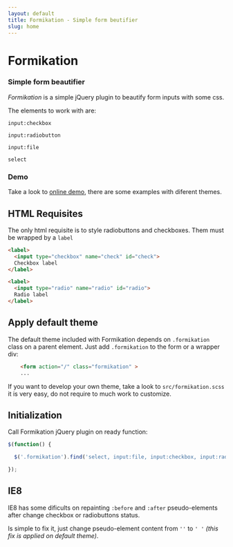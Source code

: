 ```yaml
---
layout: default
title: Formikation - Simple form beutifier
slug: home
---
```


# Formikation

### Simple form beautifier

*Formikation* is a simple jQuery plugin to beautify form inputs with some css.

The elements to work with are:

`input:checkbox`

`input:radiobutton`

`input:file`

`select`

### Demo

Take a look to [online demo](http://vortizhe.github.io/formikation/examples.html), there are some examples with diferent themes.

## HTML Requisites

The only html requisite is to style radiobuttons and checkboxes. Them must be wrapped by a `label`

```html
<label>
  <input type="checkbox" name="check" id="check">
  Checkbox label
</label>

<label>
  <input type="radio" name="radio" id="radio">
  Radio label
</label>
```

## Apply default theme

The default theme included with Formikation depends on `.formikation` class on a parent element. Just add `.formikation` to the form or a wrapper div:

```html
    <form action="/" class="formikation" >
    ...
```

If you want to develop your own theme, take a look to `src/formikation.scss` it is very easy, do not require to much work to customize.


## Initialization

Call Formikation jQuery plugin on ready function:

```js
$(function() {

  $('.formikation').find('select, input:file, input:checkbox, input:radio').formikation();

});
```

## IE8

IE8 has some dificults on repainting `:before` and `:after` pseudo-elements after change checkbox or radiobuttons status.

Is simple to fix it, just change pseudo-element content from `''` to `' '` _(this fix is applied on default theme)_.
